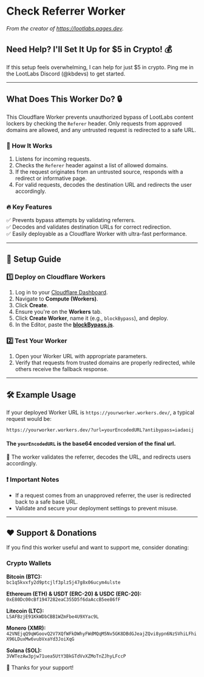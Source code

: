 # Check Referrer Worker
###### From the creator of https://lootlabs.pages.dev.

## Need Help? I'll Set It Up for $5 in Crypto! 💰
If this setup feels overwhelming, I can help for just $5 in crypto. Ping me in the LootLabs Discord (@kbdevs) to get started.

---

## What Does This Worker Do? 🔒
This Cloudflare Worker prevents unauthorized bypass of LootLabs content lockers by checking the `Referer` header. Only requests from approved domains are allowed, and any untrusted request is redirected to a safe URL.

### 🚀 How It Works
1. Listens for incoming requests.
2. Checks the `Referer` header against a list of allowed domains.
3. If the request originates from an untrusted source, responds with a redirect or informative page.
4. For valid requests, decodes the destination URL and redirects the user accordingly.

### 🔥 Key Features
✅ Prevents bypass attempts by validating referrers.<br>
✅ Decodes and validates destination URLs for correct redirection.<br>
✅ Easily deployable as a Cloudflare Worker with ultra-fast performance.<br>

---

## 📌 Setup Guide

### 1️⃣ Deploy on Cloudflare Workers
1. Log in to your [Cloudflare Dashboard](https://dash.cloudflare.com/).
2. Navigate to **Compute (Workers)**.
3. Click **Create**.
4. Ensure you're on the **Workers** tab.
5. Click **Create Worker**, name it (e.g., `blockBypass`), and deploy.
6. In the Editor, paste the **[blockBypass.js](https://raw.githubusercontent.com/kbdevs/lootlabs-antibypass/refs/heads/main/blockBypass.js?v=1)**.

### 2️⃣ Test Your Worker
1. Open your Worker URL with appropriate parameters.
2. Verify that requests from trusted domains are properly redirected, while others receive the fallback response.

---

## 🛠 Example Usage
If your deployed Worker URL is `https://yourworker.workers.dev/`, a typical request would be:

```
https://yourworker.workers.dev/?url=yourEncodedURL?antibypass=iadaoij
```

#### The `yourEncodedURL` is the base64 encoded version of the final url.

🔹 The worker validates the referrer, decodes the URL, and redirects users accordingly.

### ❗ Important Notes
- If a request comes from an unapproved referrer, the user is redirected back to a safe base URL.
- Validate and secure your deployment settings to prevent misuse.

---

## ❤️ Support & Donations
If you find this worker useful and want to support me, consider donating:

### **Crypto Wallets**

**Bitcoin (BTC):**  
`bc1q5kvxfy2d9ptcjlf3plz5j47g8x06ucym4ulste`

**Ethereum (ETH) & USDT (ERC-20) & USDC (ERC-20):**  
`0xE80Dc00cBf1947282eaC355D5f6daAccB5ee86fF`

**Litecoin (LTC):**  
`LSAFBzjE91KkWDbCBB1WZmFbe4U9XYac9L`

**Monero (XMR):**  
`42VNEjqQ9qWGoovQ2V7XQfWFkDWhyFWdMQqM5Nv5GK8DBdGJeajZQvi8ypn6NzSVhiLFhiX96LDuxMw6vubVxaYd3JoiXqG`

**Solana (SOL):**  
`3VWTezAw3pjw71uea5UtY3BkGTdVvXZMoTnZJhyLFccP`

🙌 Thanks for your support!

